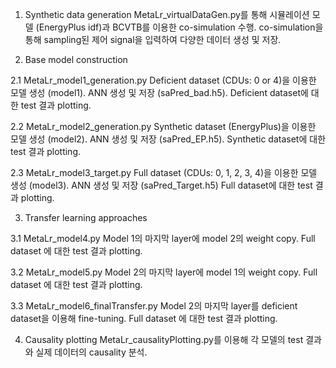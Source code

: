 1. Synthetic data generation
MetaLr_virtualDataGen.py를 통해 시뮬레이션 모델 (EnergyPlus idf)과 BCVTB를 이용한 co-simulation 수행.
co-simulation을 통해 sampling된 제어 signal을 입력하여 다양한 데이터 생성 및 저장.


2. Base model construction

2.1 MetaLr_model1_generation.py
Deficient dataset (CDUs: 0 or 4)을 이용한 모델 생성 (model1).
ANN 생성 및 저장 (saPred_bad.h5).
Deficient dataset에 대한 test 결과 plotting.

2.2 MetaLr_model2_generation.py
Synthetic dataset (EnergyPlus)을 이용한 모델 생성 (model2).
ANN 생성 및 저장 (saPred_EP.h5).
Synthetic dataset에 대한 test 결과 plotting.

2.3 MetaLr_model3_target.py
Full dataset (CDUs: 0, 1, 2, 3, 4)을 이용한 모델 생성 (model3).
ANN 생성 및 저장 (saPred_Target.h5)
Full dataset에 대한 test 결과 plotting.


3. Transfer learning approaches

3.1 MetaLr_model4.py
Model 1의 마지막 layer에 model 2의 weight copy.
Full dataset 에 대한 test 결과 plotting.

3.2 MetaLr_model5.py
Model 2의 마지막 layer에 model 1의 weight copy.
Full dataset 에 대한 test 결과 plotting.

3.3 MetaLr_model6_finalTransfer.py
Model 2의 마지막 layer를 deficient dataset을 이용해 fine-tuning.
Full dataset 에 대한 test 결과 plotting.


4. Causality plotting
MetaLr_causalityPlotting.py를 이용해 각 모델의 test 결과와 실제 데이터의 causality 분석.
